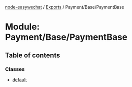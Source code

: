 [node-easywechat](../README.md) / [Exports](../modules.md) / Payment/Base/PaymentBase

# Module: Payment/Base/PaymentBase

## Table of contents

### Classes

- [default](../classes/Payment_Base_PaymentBase.default.md)
